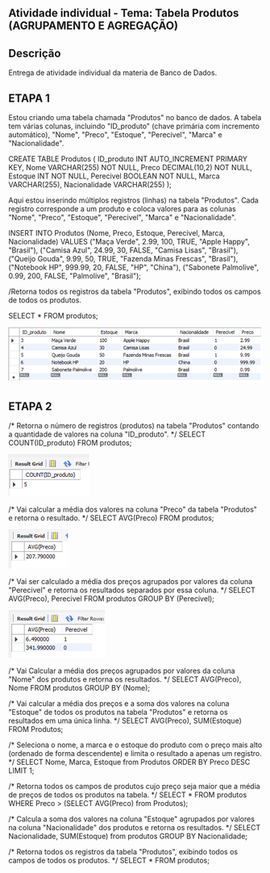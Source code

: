 ## Atividade individual - Tema: Tabela Produtos (AGRUPAMENTO E AGREGAÇÃO)

## Descrição
Entrega de atividade individual da materia de Banco de Dados.

## ETAPA 1

Estou criando uma tabela chamada "Produtos" no banco de dados. 
A tabela tem várias colunas, incluindo "ID_produto" (chave primária com incremento automático), "Nome", "Preco", "Estoque", "Perecivel", "Marca" e "Nacionalidade".

CREATE TABLE Produtos (
	ID_produto 	INT AUTO_INCREMENT PRIMARY KEY,
	Nome VARCHAR(255) NOT NULL,
	Preco DECIMAL(10,2) NOT NULL,
	Estoque INT NOT NULL,
	Perecivel BOOLEAN NOT NULL,
	Marca VARCHAR(255),
	Nacionalidade VARCHAR(255)
);


Aqui estou inserindo múltiplos registros (linhas) na tabela "Produtos". 
Cada registro corresponde a um produto e coloca valores para as colunas "Nome", "Preco", "Estoque", "Perecivel", "Marca" e "Nacionalidade".

INSERT INTO Produtos 
(Nome, Preco, Estoque, Perecivel, Marca, Nacionalidade)
VALUES ("Maça Verde", 2.99, 100, TRUE, "Apple Happy", "Brasil"),
	   ("Camisa Azul", 24.99, 30, FALSE, "Camisa Lisas", "Brasil"),
       ("Queijo Gouda", 9.99, 50, TRUE, "Fazenda Minas Frescas", "Brasil"),
       ("Notebook HP", 999.99, 20, FALSE, "HP", "China"),
       ("Sabonete Palmolive", 0.99, 200, FALSE, "Palmolive", "Brasil");


/Retorna todos os registros da tabela "Produtos", exibindo todos os campos de todos os produtos.

SELECT * FROM produtos;

![DadosInseridos](https://github.com/RodrigoMaMoraes/TabelaProdutosBancodeDados/blob/main/RelatoriosBD/DadosInseridos.png)

## ETAPA 2

/* Retorna o número de registros (produtos) na tabela "Produtos" contando a quantidade de valores na coluna "ID_produto". */
SELECT COUNT(ID_produto) FROM produtos;

![Count](https://github.com/RodrigoMaMoraes/TabelaProdutosBancodeDados/blob/main/RelatoriosBD/SelectCount.png)

/* Vai calcular a média dos valores na coluna "Preco" da tabela "Produtos" e retorna o resultado. */
SELECT AVG(Preco) FROM produtos;

![AVGpreco](https://github.com/RodrigoMaMoraes/TabelaProdutosBancodeDados/blob/main/RelatoriosBD/SelectAVGpreco.png)

/* Vai ser calculado a média dos preços agrupados por valores da coluna "Perecivel" e retorna os resultados separados por essa coluna. */
SELECT AVG(Preco), Perecivel FROM produtos GROUP BY (Perecivel);

![AVGPrecoPerecivel](https://github.com/RodrigoMaMoraes/TabelaProdutosBancodeDados/blob/main/RelatoriosBD/SelectAVGPrecoPerecivel.png)

/* Vai Calcular a média dos preços agrupados por valores da coluna "Nome" dos produtos e retorna os resultados. */
SELECT AVG(Preco), Nome FROM produtos GROUP BY (Nome);

/* Vai calcular a média dos preços e a soma dos valores na coluna "Estoque" de todos os produtos na tabela "Produtos" e retorna os resultados em uma única linha. */
SELECT AVG(Preco), SUM(Estoque) FROM Produtos;

/*  Seleciona o nome, a marca e o estoque do produto com o preço mais alto (ordenado de forma descendente) e limita o resultado a apenas um registro. */
SELECT Nome, Marca, Estoque from Produtos ORDER BY Preco DESC LIMIT 1;

/* Retorna todos os campos de produtos cujo preço seja maior que a média de preços de todos os produtos na tabela. */
SELECT * FROM produtos WHERE Preco > (SELECT AVG(Preco) from Produtos);

/* Calcula a soma dos valores na coluna "Estoque" agrupados por valores na coluna "Nacionalidade" dos produtos e retorna os resultados. */
SELECT Nacionalidade, SUM(Estoque) from produtos GROUP BY Nacionalidade;

/* Retorna todos os registros da tabela "Produtos", exibindo todos os campos de todos os produtos. */
SELECT * FROM produtos;
